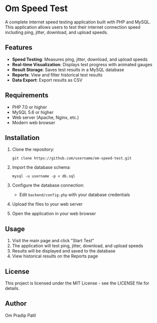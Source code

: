 # Om Speed Test

A complete internet speed testing application built with PHP and MySQL. This application allows users to test their internet connection speed including ping, jitter, download, and upload speeds.

## Features

- **Speed Testing**: Measures ping, jitter, download, and upload speeds
- **Real-time Visualization**: Displays test progress with animated gauges
- **Result Storage**: Saves test results in a MySQL database
- **Reports**: View and filter historical test results
- **Data Export**: Export results as CSV

## Requirements

- PHP 7.0 or higher
- MySQL 5.6 or higher
- Web server (Apache, Nginx, etc.)
- Modern web browser

## Installation

1. Clone the repository:
   ```
   git clone https://github.com/username/om-speed-test.git
   ```

2. Import the database schema:
   ```
   mysql -u username -p < db.sql
   ```

3. Configure the database connection:
   - Edit `backend/config.php` with your database credentials

4. Upload the files to your web server

5. Open the application in your web browser

## Usage

1. Visit the main page and click "Start Test"
2. The application will test ping, jitter, download, and upload speeds
3. Results will be displayed and saved to the database
4. View historical results on the Reports page

## License

This project is licensed under the MIT License - see the LICENSE file for details.

## Author

Om Pradip Patil


